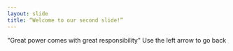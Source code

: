 ```yaml
---
layout: slide
title: “Welcome to our second slide!”
---
```

"Great  power comes with great responsibility"
Use the left arrow to go back
